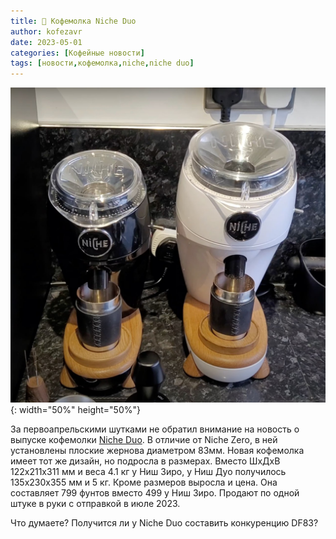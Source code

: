 ```yaml
---
title: 📰 Кофемолка Niche Duo
author: kofezavr
date: 2023-05-01
categories: [Кофейные новости]
tags: [новости,кофемолка,niche,niche duo]
--- 
```

![Кофемолка Niche Duo](/assets/img/posts/23/04/niche-duo.jpg){: width="50%" height="50%"}

За первоапрельскими шутками не обратил внимание на новость о выпуске кофемолки [Niche Duo](https://www.nichecoffee.co.uk/products/niche-duo). В отличие от Niche Zero, в ней установлены плоские жернова диаметром 83мм. Новая кофемолка имеет тот же дизайн, но подросла в размерах. Вместо ШхДхВ 122х211х311 мм и веса 4.1 кг у Ниш Зиро, у Ниш Дуо получилось 135х230х355 мм и 5 кг. Кроме размеров выросла и цена. Она составляет 799 фунтов вместо 499 у Ниш Зиро. Продают по одной штуке в руки с отправкой в июле 2023.

Что думаете? Получится ли у Niche Duo составить конкуренцию DF83?